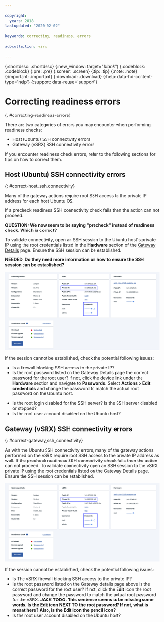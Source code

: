 ```yaml
---

copyright:
  years: 2018
lastupdated: "2020-02-02"

keywords: correcting, readiness, errors

subcollection: vsrx

---
```


{:shortdesc: .shortdesc}
{:new_window: target="_blank_"}
{:codeblock: .codeblock}
{:pre: .pre}
{:screen: .screen}
{:tip: .tip}
{:note: .note}
{:important: .important}
{:download: .download}
{:help: data-hd-content-type='help'}
{:support: data-reuse='support'}

# Correcting readiness errors
{: #correcting-readiness-errors}

There are two categories of errors you may encounter when performing readiness checks:

  * Host (Ubuntu) SSH connectivity errors
  * Gateway (vSRX) SSH connectivity errors

If you encounter readiness check errors, refer to the following sections for tips on how to correct them.

## Host (Ubuntu) SSH connectivity errors
{: #correct-host_ssh_connectivity}

Many of the gateway actions require root SSH access to the private IP address for each host Ubuntu OS.

If a precheck readiness SSH connectivity check fails then the action can not proceed.

**QUESTION: We now seem to be saying "precheck" instead of readiness check. Which is correct?**

To validate connectivity, open an SSH session to the Ubuntu host's private IP using the root credentials listed in the **Hardware** section of the [Gateway Details](/docs/infrastructure/vsrx?topic=gateway-appliance-viewing-gateway-appliance-details) page. Ensure the SSH session can be established.

**NEEDED: Do they need more information on how to ensure the SSH session can be established?**

  ![SSH credentials](images/readiness_correcting.png "SSH credentials")

If the session cannot be established, check the potential following issues:

  * Is a firewall blocking SSH access to the private IP?
  * Is the root password listed on the Gateway Details page the correct password for the root user?
  If not, click the device link under the **Hardware** section and navigate to **Passwords**. Select **Actions > Edit credentials** and change the password to match the actual root password on the Ubuntu host.
- Is the root login disabled for the SSH server? Is the SSH server disabled or stopped?
- Is the root user account disabled on the Ubuntu host?

## Gateway (vSRX) SSH connectivity errors
{: #correct-gateway_ssh_connectivity}

As with the Ubuntu SSH connectivity errors, many of the gateway actions performed on the vSRX require root SSH access to the private IP address as well. If the precheck readiness SSH connectivity check fails then the action can not proceed. To validate connectivity open an SSH session to the vSRX private IP using the root credentials listed on the Gateway Details page. Ensure the SSH session can be established.

  ![SSH credentials](images/readiness_correcting.png "SSH credentials")

If the session cannot be established, check the potential following issues:

  * Is The vSRX firewall blocking SSH access to the private IP?
  * Is the root password listed on the Gateway details page above is the correct password for the root user?
  If not, click the **Edit** icon the root password and change the password to match the actual root password for the vSRX.
  **JACK TODO: This sentence seems to be missing some words. Is the Edit icon NEXT TO the root password? If not, what is meant here? Also, is the Edit icon the pencil icon?**
  * Is the root user account disabled on the Ubuntu host?
